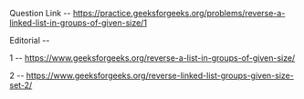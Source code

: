 Question Link -- https://practice.geeksforgeeks.org/problems/reverse-a-linked-list-in-groups-of-given-size/1

Editorial -- 

1 -- https://www.geeksforgeeks.org/reverse-a-list-in-groups-of-given-size/

2 -- https://www.geeksforgeeks.org/reverse-linked-list-groups-given-size-set-2/
